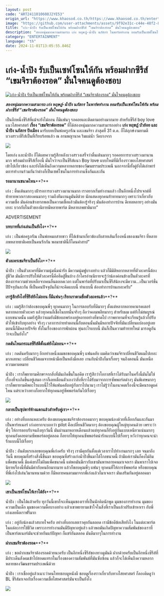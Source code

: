 ```yaml
---
layout: post
code: "ART2411010608J2YE53"
origin_url: "https://www.khaosod.co.th/https://www.khaosod.co.th/entertainment/news_9485940"
image: "https://github.com/user-attachments/assets/9f92e31c-c44e-48f2-899e-ee8b59e2b773"
title: "เก่ง-น้ำปิง รับเป็นเซฟโซนให้กัน พร้อมฝากซีรีส์ “เขมจิราต้องรอด” มั่นใจคนดูต้องชอบ"
description: "สองหนุ่มมากความสามารถ เก่ง หฤษฎ์-น้ำปิง นภัสกร ในพาร์ตทำงาน ยอมรับเป็นเซฟโซนให้กัน พร้อมฝากซีรีส์ “เขมจิราต้องรอด” มั่นใจคนดูต้องชอบ"
category: "ENTERTAINMENT"
language: "th"
date: 2024-11-01T13:05:55.846Z
---
```


# เก่ง-น้ำปิง รับเป็นเซฟโซนให้กัน พร้อมฝากซีรีส์ “เขมจิราต้องรอด” มั่นใจคนดูต้องชอบ

[![เก่ง-น้ำปิง รับเป็นเซฟโซนให้กัน พร้อมฝากซีรีส์ “เขมจิราต้องรอด” มั่นใจคนดูต้องชอบ](https://www.khaosod.co.th/wpapp/uploads/2024/11/kengnamping1.jpg "เก่ง-น้ำปิง รับเป็นเซฟโซนให้กัน พร้อมฝากซีรีส์ “เขมจิราต้องรอด” มั่นใจคนดูต้องชอบ")](https://www.khaosod.co.th/wpapp/uploads/2024/11/kengnamping1.jpg)

_**สองหนุ่มมากความสามารถ เก่ง หฤษฎ์-น้ำปิง นภัสกร ในพาร์ตทำงาน ยอมรับเป็นเซฟโซนให้กัน พร้อมฝากซีรีส์ “เขมจิราต้องรอด” มั่นใจคนดูต้องชอบ**_

เป็นอีกหนึ่งซีรีส์ที่แม้จะยังไม่ออน ก็มีแฟนๆ รอคอยและติดตามอย่างมากมาย สำหรับซีรีส์ boy love แนวไสยศาสตร์ **เรื่อง “เขมจิราต้องรอด”** ที่ได้สองหนุ่มมากความสามารถอย่าง **เก่ง หฤษฎ์ บัวย้อย และน้ำปิง นภัสกร ปิงเมือง** มารับบทเป็นพ่อครูภรัณ และเขมจิรา ล่าสุดที่ 31 ต.ค. ก็ได้ฤกษ์งามยามดีบวงสรวงซีรีส์เป็นที่เรียบร้อยแล้ว ณ ลานพญานาค ริมแม่น้ำ วัดบางจาก

[![](https://www.khaosod.co.th/wpapp/uploads/2024/11/kengnamping3.jpg)](https://www.khaosod.co.th/wpapp/uploads/2024/11/kengnamping3.jpg)

โดยเก่ง และน้ำปิง ก็ได้เผยความรู้สึกหลังบวงสรวงเสร็จว่าตื่นเต้นมากๆ รอคอยการบวงสรวงมานานมาก พร้อมฝากซีรีส์เรื่องนี้ มั่นใจว่าจะเป็นซีรีส์แนว Boy love แบบใหม่ที่มีเรื่องราวของไสยศาสตร์เข้าไปเกี่ยวข้อง และยังได้เห็นถึงความหลากหลายของวัฒนธรรมประเพณี นอกจากนี้ทั้งคู่ยังได้เล่าพาร์ตการทำงานร่วมกันว่าต่างก็เป็นเซฟโซนในการทำงานซึ่งกันและกัน

**รอมานานขนาดไหน****?**

เก่ง : ตื่นเต้นมากๆ เฝ้ารอการบวงสรวงมานานมาก เราอยากเริ่มทำงานแล้ว เป็นอีกหนึ่งโปรเจกต์ที่ท้าทายพวกเราสองคนมากๆ รวมถึงทีมงานดูมันดิด้วย นักแสดงทุกคนท้าทายมากๆ เพราะว่าเกี่ยวกับความเชื่อ มันค่อนข้างยากพอเป็นความเชื่อแล้วมันต้องรู้จริงๆ มันต้องทำการบ้าน ดีเทลหลายๆ อย่างมันเยอะ บวกกับในตัวของนิยายมีหลายพาร์ต มีหลายภพชาติมาก”

ADVERTISEMENT

**บทบาทที่เก่งเล่นเป็นยังไง****?**

เก่ง : เป็นพ่อครูภรัณ เป็นพ่อหมอสายขาว ที่ได้เข้ามาเกี่ยวข้องกับสายเส้นเรื่องหนึ่งของเขมจิรา ที่หลายภพหลายชาติเคยเป็นคนรักกัน พอมาชาตินี้ก็โดนคำสาป”

[![](https://www.khaosod.co.th/wpapp/uploads/2024/11/kengnamping5.jpg)](https://www.khaosod.co.th/wpapp/uploads/2024/11/kengnamping5.jpg)

**ตัวละครเขมจิราเป็นยังไง****?**

น้ำปิง : เป็นตัวละครที่มีความนุ่มนิ่มน่ารัก มีความนุ่มฟูบางอย่าง แล้วก็มีมิติหลากหลายที่ตัวละครนี้ต้องสู้ชีวิต มันมีการปรับให้ตัวละครนี้คือฮึดสู้ขึ้นบ้าง ถ้าใครอ่านนิยายจะรู้ว่าน้องค่อนข้างเป็นตัวละครที่ต้องการความช่วยเหลือจากคนอื่นตลอดเวลา แต่ในพาร์ตที่ปรับมาเป็นซีรีส์น้องจะมีความ…เป็นเวอร์ชั่นปีปัจจุบันละกัน ที่เป็นคนปัจจุบันก็น่าจะคิดแบบนี้ ทำแบบนี้ ต้องทำการบ้านเยอะครับ”

**เรารู้สึกยังไงที่ซีรีส์ยังไม่ออน ก็มีแฟนๆ เรียกเราตามชื่อตัวละครแล้ว****?**

เก่ง : ผมรู้สึกว่าต้องขอบคุณพี่ๆ ทุกคนมากๆ ในการตอบรับที่ดีมากๆ ตั้งแต่หลากหลายคาแรคเตอร์ หลากหลายตัวละคร แล้วทุกคนก็เชื่อในบทนั้นจริงๆ ถือว่าคอมพลีทมากๆ สำหรับผม แต่ยังไม่สมบูรณ์แบบขนาดนั้น ผมยังรู้สึกว่าผมยังมีข้อบกพร่องอยู่หลายอย่างที่ขาดไป เราพยายามที่จะเรียนรู้แล้วก็ปรับตัวให้เข้ากับทุกอย่าง จริงๆ เวลาการถ่ายทำตอนนี้กับตอนนั้นมันมีหลายปัจจัยที่มันเปลี่ยนแปลงอยู่เลย ตอนนี้ก็มีหลายปัจจัย ทั้งในเรื่องของการพักผ่อน หุ่นอะไรแบบนี้ มันก็เป็นความท้าทายใหม่ มารอดูกันว่าจะเป็นยังไง”

**กดดันไหมกระแสซีรีส์ดีตั้งแต่ยังไม่ออน****?**

เก่ง : กดดันครับมากๆ อีกอย่างหนึ่งผมขอขอบคุณพี่ๆ แฟนคลับ ผมคิดว่าเขมจิราเปลี่ยนชีวิตผมไปเยอะมากเลยนะ เปลี่ยนชีวิตผมจากหน้ามือเป็นหลังมือเลย งานกับน้ำปิงก็มาเรื่อยๆ จนถึงตอนนี้ มันเหนือความคาดหมาย

น้ำปิง : เราก็พยายามศึกษาจากสิ่งที่มันเกิดขึ้นในอดีต เรารู้สึกว่าโอกาสที่เราได้รับมาในครั้งนี้มันไม่ใช่เรื่องที่จะเกิดขึ้นอยู่เสมอ เราก็เลยเตือนตัวเองว่าสิ่งที่เราได้รับมาจากการซัพพอร์ตต่างๆ มันพิเศษมากๆ เราก็พยายามคีพอะไรแบบนี้ไว้ให้แฟนคลับอยู่กับเราไปนานๆ เราไม่รู้ว่าในอนาคตเรื่องนี้จะมีคนรอดูแค่ไหน แต่ระหว่างทางก็อยากให้ทุกคนอยู่ซัพพอร์ตกันไปเรื่อยๆ

[![](https://www.khaosod.co.th/wpapp/uploads/2024/11/kengnamping6.jpg)](https://www.khaosod.co.th/wpapp/uploads/2024/11/kengnamping6.jpg)

**กลายเป็นซุปตาร์ห้างแตกแล้วสำหรับคู่เรา****?**

เก่ง : อย่างที่บอกแหละครับ ต้องขอบคุณเขมจิราต้องรอดมากๆ ขอบคุณน้องด้วยที่เลือกกันและกันมาเป็นพาร์ทเนอร์ เก่งอยากจะบอกว่า pilot คือเปลี่ยนชีวิตมากๆ ต้องขอบคุณผู้ใหญ่ทุกคนด้วย เพราะว่าพี่ๆ ให้การตอบรับจนถึงทุกวันนี้ มันผ่านมาหลายเดือนแล้วแต่ทุกคนก็ยังอยู่กันแบบเหนียวแน่นมากๆ ทุกคนยังคอยตามซัพพอร์ตอยู่ตลอด ก็อยากให้ทุกคนซัพพอร์ตน่ารักแบบนี้ไปเรื่อยๆ หวังว่าทุกคนจะน่ารักแบบนี้ไปเรื่อยๆ

น้ำปิง : อันดับแรกเลยขอบคุณพี่เก่งครับ จริงๆ เรามีคุยกันตั้งแต่เวลาเราไปทำงานแรกๆ เลย จนมาถึงวันนี้ ขอบคุณที่สร้างสิ่งนี้ขึ้นมา ขอบคุณที่สร้างเก่งน้ำปิงขึ้นมาได้ไกลขนาดนี้ ถ้ามีแค่เรามันก็คงไม่อิมแพ็คขนาดนี้ มีแค่เขาก็ไม่อิมแพ็คขนาดนี้ แต่พอมันมีเรากับเขามันพาหลายคนมาเจอเรา มันพาเราไปเจอนิยายเรื่องนี้ที่มันมีค่ากับคนอีกมากมาย แล้วก็ขอบคุณพี่ๆ แฟนๆ ทุกคนที่ให้การซัพพอร์ต หรือขอบคุณที่พี่เก่งไปเล่นวิมานหนามด้วย ก็มีหลายคนตามมาจากพี่เก่งแล้วก็มาเจอเรา มันเสริมกันอยู่ตลอดมา

[![](https://www.khaosod.co.th/wpapp/uploads/2024/11/kengnamping4.jpg)](https://www.khaosod.co.th/wpapp/uploads/2024/11/kengnamping4.jpg)

**เขาเป็นเซฟโซนให้เราได้ยัง****?**

น้ำปิง : เป็นได้แล้วครับ ทุกวันนี้เขาก็จะเห็นมุมของเราที่เป็นนักคิดนักพูด มุมของการทำงาน มุมของความเป็นเด็ก มุมของความดื้อบางอย่าง แล้วเขาพยายามเข้าใจในสิ่งที่เราเป็นแล้วปรับเข้าหาเรา กับพี่เก่งเลยคือเราฟรีมาก

เก่ง : อยู่กับน้องแล้วสบายใจครับ อย่างที่บอกเลยเราคุยกันตลอด เรามีข้อดีข้อเสียยังไง ในแต่ละพาร์ตในแต่ละการใช้ชีวิต เพราะการทำงานมันมีปัญหาอยู่แล้ว แล้วพอมันเกิดปัญหาความสัมพันธ์ของเราที่เป็นพาร์ตเนอร์มันจะช่วยกันแก้ปัญหา ก็แชร์กันตลอด มันดีมากๆในการทำงาน

**ฝากเขมจิราต้องรอด****?**

เก่ง : ขอฝากเขมจิราต้องรอดด้วยนะครับ เป็นอีกหนึ่งซีรีส์ของทางดูมันดิ ฝากด้วยครับเป็นอีกหนึ่งซีรีส์ที่มีประเด็นสังคมเข้าไปสอดแทรกในเรื่องของความสัมพันธ์ที่มันซับซ้อน แล้วก็จะได้เห็นถึงความหลากหลายของวัฒนธรรมประเพณีด้วย

น้ำปิง : เราเชื่ออยู่แล้วเนาะว่าคนไทยชอบดูหนังผี ชอบดูเรื่องราวเกี่ยวกับทางไสยศาสตร์ ก็ลองคิดดูว่า BL ซีรีส์มาเจอกับเรื่องความเชื่อไสยศาสตร์มันจะเป็นยังไง

[![](https://www.khaosod.co.th/wpapp/uploads/2024/11/kengnamping7.jpg)](https://www.khaosod.co.th/wpapp/uploads/2024/11/kengnamping7.jpg)